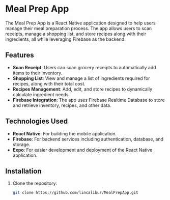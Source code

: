 # Meal Prep App

The Meal Prep App is a React Native application designed to help users manage their meal preparation process. The app allows users to scan receipts, manage a shopping list, and store recipes along with their ingredients, all while leveraging Firebase as the backend.

## Features

- **Scan Receipt**: Users can scan grocery receipts to automatically add items to their inventory.
- **Shopping List**: View and manage a list of ingredients required for recipes, along with their total cost.
- **Recipes Management**: Add, edit, and store recipes to dynamically calculate ingredient needs.
- **Firebase Integration**: The app uses Firebase Realtime Database to store and retrieve inventory, recipes, and other data.

## Technologies Used

- **React Native**: For building the mobile application.
- **Firebase**: For backend services including authentication, database, and storage.
- **Expo**: For easier development and deployment of the React Native application.

## Installation

1. Clone the repository:
   ```bash
   git clone https://github.com/lincalibur/MealPrepApp.git
